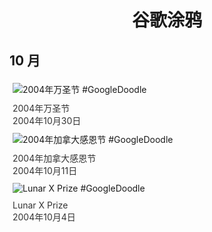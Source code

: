 
<h1 align="center"> 谷歌涂鸦 </h1>




## 10 月

<div class="image">


<img src="https://lh3.googleusercontent.com/8FDdMUSuOF8VS6ZGF_od4Y-UNyJb_pHdwnpBXQhhfFZ0aaYnsm3XDAsRcj6W91jrBwbfYTkCoX6oiFeyZbTA_43XTbwHGQwinJt8XjLX=s660" alt="2004年万圣节 #GoogleDoodle" style="margin: 5px"/>
<div class="info" style="font-size: 14px; color:#333333; margin:5px"><div class="title">2004年万圣节</div><div class="date">2004年10月30日</div></div>

<img src="//www.google.com/logos/2004/thanksgiving_ca04.gif" alt="2004年加拿大感恩节 #GoogleDoodle" style="margin: 5px"/>
<div class="info" style="font-size: 14px; color:#333333; margin:5px"><div class="title">2004年加拿大感恩节</div><div class="date">2004年10月11日</div></div>

<img src="https://lh3.googleusercontent.com/plHyvCtRprouJT8vmdGkHrliBt1mrzbQGMN3wIbH78SJYRTosOD7cSIAfxF3Ky8vnKtvo3NL5GlPlNmciQI3pvzarFFBnSRM1manrHcz=s660" alt="Lunar X Prize #GoogleDoodle" style="margin: 5px"/>
<div class="info" style="font-size: 14px; color:#333333; margin:5px"><div class="title">Lunar X Prize</div><div class="date">2004年10月4日</div></div>

</div>








